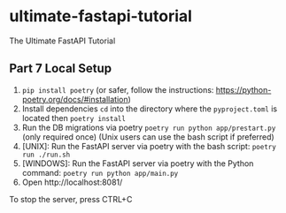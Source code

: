 # ultimate-fastapi-tutorial
The Ultimate FastAPI Tutorial

## Part 7 Local Setup

1. `pip install poetry` (or safer, follow the instructions: https://python-poetry.org/docs/#installation)
2. Install dependencies `cd` into the directory where the `pyproject.toml` is located then `poetry install`
3. Run the DB migrations via poetry `poetry run python app/prestart.py` (only required once) (Unix users can use the bash script if preferred)
4. [UNIX]: Run the FastAPI server via poetry with the bash script: `poetry run ./run.sh`
5. [WINDOWS]: Run the FastAPI server via poetry with the Python command: `poetry run python app/main.py`
6. Open http://localhost:8081/

To stop the server, press CTRL+C